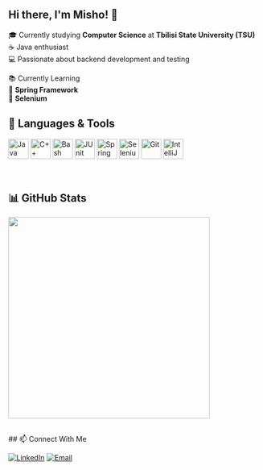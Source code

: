 ## Hi there, I'm Misho! 👋

🎓 Currently studying **Computer Science** at **Tbilisi State University (TSU)**  
☕ Java enthusiast  
💻 Passionate about backend development and testing  

📚 Currently Learning  
 🔹 **Spring Framework**    
 🔹 **Selenium** 
<br>

## 🧰 Languages & Tools  
<p align="left">
  <img alt="Java" width="40px" src="https://cdn.jsdelivr.net/gh/devicons/devicon/icons/java/java-original.svg"/>
  <img alt="C++" width="40px" src="https://raw.githubusercontent.com/isocpp/logos/master/cpp_logo.png"/>
  <img alt="Bash" width="40px" src="https://cdn.jsdelivr.net/gh/devicons/devicon/icons/bash/bash-original.svg"/>
  <img alt="JUnit" width="40px" src="https://cdn.jsdelivr.net/gh/devicons/devicon/icons/junit/junit-plain-wordmark.svg"/>
  <img alt="Spring" width="40px" src="https://cdn.jsdelivr.net/gh/devicons/devicon/icons/spring/spring-original.svg"/> 
  <img alt="Selenium" width="40px" src="https://cdn.jsdelivr.net/gh/devicons/devicon/icons/selenium/selenium-original.svg"/>
  <img alt="Git" width="40px" src="https://cdn.jsdelivr.net/gh/devicons/devicon/icons/git/git-original.svg"/>
  <img alt="IntelliJ IDEA" width="40px" src="https://cdn.jsdelivr.net/gh/devicons/devicon/icons/intellij/intellij-original.svg"/>
</p>
<br>

## 📊 GitHub Stats  
<p align="left">
  <img src="https://github-readme-stats.vercel.app/api?username=Suxita&show_icons=true&theme=tokyonight" width="400px"/>
</p>
<br>
## 📫 Connect With Me  

[![LinkedIn](https://img.shields.io/badge/LinkedIn-Profile-blue?style=for-the-badge&logo=linkedin)](https://www.linkedin.com/in/misho-suxishvili-8ab872330)
[![Email](https://img.shields.io/badge/Email-Contact-red?style=for-the-badge&logo=gmail)](mailto:mishosukhishvili@gmail.com)



